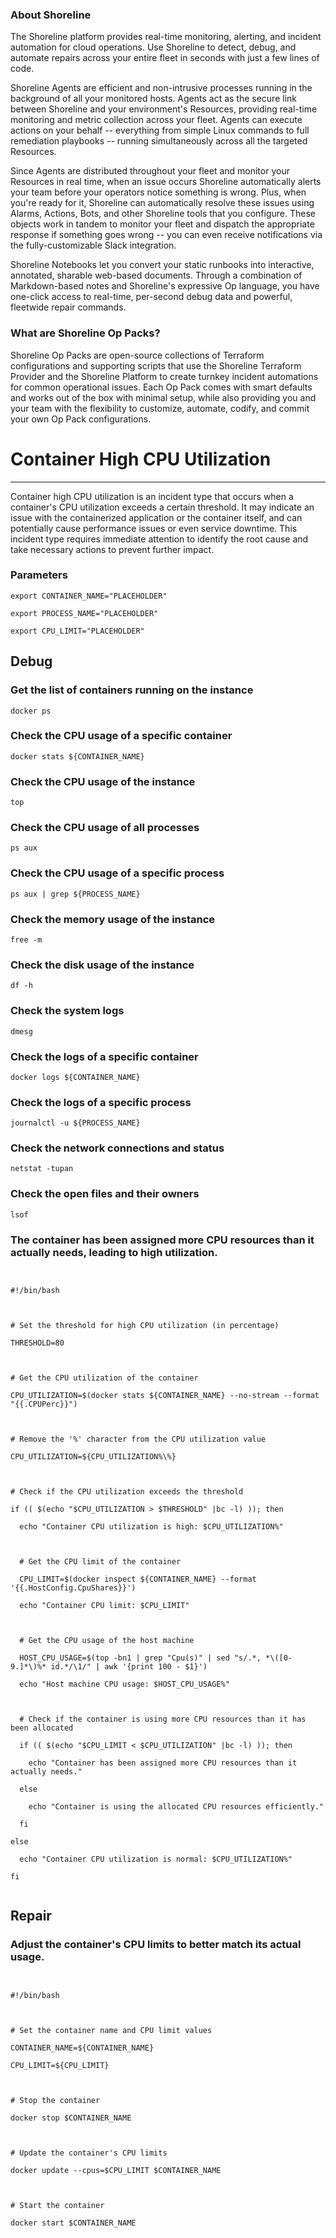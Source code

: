 
### About Shoreline
The Shoreline platform provides real-time monitoring, alerting, and incident automation for cloud operations. Use Shoreline to detect, debug, and automate repairs across your entire fleet in seconds with just a few lines of code.

Shoreline Agents are efficient and non-intrusive processes running in the background of all your monitored hosts. Agents act as the secure link between Shoreline and your environment's Resources, providing real-time monitoring and metric collection across your fleet. Agents can execute actions on your behalf -- everything from simple Linux commands to full remediation playbooks -- running simultaneously across all the targeted Resources.

Since Agents are distributed throughout your fleet and monitor your Resources in real time, when an issue occurs Shoreline automatically alerts your team before your operators notice something is wrong. Plus, when you're ready for it, Shoreline can automatically resolve these issues using Alarms, Actions, Bots, and other Shoreline tools that you configure. These objects work in tandem to monitor your fleet and dispatch the appropriate response if something goes wrong -- you can even receive notifications via the fully-customizable Slack integration.

Shoreline Notebooks let you convert your static runbooks into interactive, annotated, sharable web-based documents. Through a combination of Markdown-based notes and Shoreline's expressive Op language, you have one-click access to real-time, per-second debug data and powerful, fleetwide repair commands.

### What are Shoreline Op Packs?
Shoreline Op Packs are open-source collections of Terraform configurations and supporting scripts that use the Shoreline Terraform Provider and the Shoreline Platform to create turnkey incident automations for common operational issues. Each Op Pack comes with smart defaults and works out of the box with minimal setup, while also providing you and your team with the flexibility to customize, automate, codify, and commit your own Op Pack configurations.

# Container High CPU Utilization
---

Container high CPU utilization is an incident type that occurs when a container's CPU utilization exceeds a certain threshold. It may indicate an issue with the containerized application or the container itself, and can potentially cause performance issues or even service downtime. This incident type requires immediate attention to identify the root cause and take necessary actions to prevent further impact.

### Parameters
```shell
export CONTAINER_NAME="PLACEHOLDER"

export PROCESS_NAME="PLACEHOLDER"

export CPU_LIMIT="PLACEHOLDER"
```

## Debug

### Get the list of containers running on the instance
```shell
docker ps
```

### Check the CPU usage of a specific container
```shell
docker stats ${CONTAINER_NAME}
```

### Check the CPU usage of the instance
```shell
top
```

### Check the CPU usage of all processes
```shell
ps aux
```

### Check the CPU usage of a specific process
```shell
ps aux | grep ${PROCESS_NAME}
```

### Check the memory usage of the instance
```shell
free -m
```

### Check the disk usage of the instance
```shell
df -h
```

### Check the system logs
```shell
dmesg
```

### Check the logs of a specific container
```shell
docker logs ${CONTAINER_NAME}
```

### Check the logs of a specific process
```shell
journalctl -u ${PROCESS_NAME}
```

### Check the network connections and status
```shell
netstat -tupan
```

### Check the open files and their owners
```shell
lsof
```

### The container has been assigned more CPU resources than it actually needs, leading to high utilization.
```shell


#!/bin/bash



# Set the threshold for high CPU utilization (in percentage)

THRESHOLD=80



# Get the CPU utilization of the container

CPU_UTILIZATION=$(docker stats ${CONTAINER_NAME} --no-stream --format "{{.CPUPerc}}")



# Remove the '%' character from the CPU utilization value

CPU_UTILIZATION=${CPU_UTILIZATION%\%}



# Check if the CPU utilization exceeds the threshold

if (( $(echo "$CPU_UTILIZATION > $THRESHOLD" |bc -l) )); then

  echo "Container CPU utilization is high: $CPU_UTILIZATION%"

  

  # Get the CPU limit of the container

  CPU_LIMIT=$(docker inspect ${CONTAINER_NAME} --format '{{.HostConfig.CpuShares}}')

  echo "Container CPU limit: $CPU_LIMIT"

  

  # Get the CPU usage of the host machine

  HOST_CPU_USAGE=$(top -bn1 | grep "Cpu(s)" | sed "s/.*, *\([0-9.]*\)%* id.*/\1/" | awk '{print 100 - $1}')

  echo "Host machine CPU usage: $HOST_CPU_USAGE%"



  # Check if the container is using more CPU resources than it has been allocated

  if (( $(echo "$CPU_LIMIT < $CPU_UTILIZATION" |bc -l) )); then

    echo "Container has been assigned more CPU resources than it actually needs."

  else

    echo "Container is using the allocated CPU resources efficiently."

  fi

else

  echo "Container CPU utilization is normal: $CPU_UTILIZATION%"

fi


```

## Repair

### Adjust the container's CPU limits to better match its actual usage.
```shell


#!/bin/bash



# Set the container name and CPU limit values

CONTAINER_NAME=${CONTAINER_NAME}

CPU_LIMIT=${CPU_LIMIT}



# Stop the container

docker stop $CONTAINER_NAME



# Update the container's CPU limits

docker update --cpus=$CPU_LIMIT $CONTAINER_NAME



# Start the container

docker start $CONTAINER_NAME


```